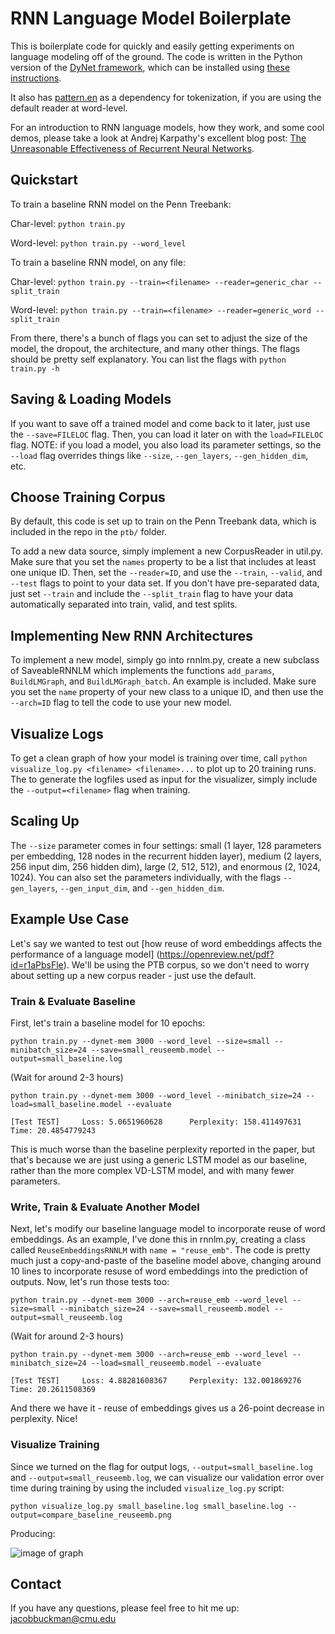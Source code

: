 # RNN Language Model Boilerplate

This is boilerplate code for quickly and easily getting experiments on language modeling off of the ground. The code is written in the Python version of the [DyNet framework](https://github.com/clab/dynet), which can be installed using [these instructions](http://dynet.readthedocs.io/en/latest/python.html).

It also has [pattern.en](http://www.clips.ua.ac.be/pages/pattern-en) as a dependency for tokenization, if you are using the default reader at word-level.

For an introduction to RNN language models, how they work, and some cool demos, please take a look at Andrej Karpathy's excellent blog post: [The Unreasonable Effectiveness of Recurrent Neural Networks](http://karpathy.github.io/2015/05/21/rnn-effectiveness/).

## Quickstart

To train a baseline RNN model on the Penn Treebank:

Char-level: `python train.py`

Word-level: `python train.py --word_level`

To train a baseline RNN model, on any file:

Char-level: `python train.py --train=<filename> --reader=generic_char --split_train`

Word-level: `python train.py --train=<filename> --reader=generic_word --split_train`

From there, there's a bunch of flags you can set to adjust the size of the model, the dropout, the architecture, and many other things. The flags should be pretty self explanatory. You can list the flags with `python train.py -h`

## Saving & Loading Models

If you want to save off a trained model and come back to it later, just use the `--save=FILELOC` flag. Then, you can load it later on with the `load=FILELOC` flag. NOTE: if you load a model, you also load its parameter settings, so the `--load` flag overrides things like `--size`, `--gen_layers`, `--gen_hidden_dim`, etc.

## Choose Training Corpus

By default, this code is set up to train on the Penn Treebank data, which is included in the repo in the `ptb/` folder.

To add a new data source, simply implement a new CorpusReader in util.py. Make sure that you set the `names` property to be a list that includes at least one unique ID. Then, set the `--reader=ID`, and use the `--train`, `--valid`, and `--test` flags to point to your data set. If you don't have pre-separated data, just set `--train` and include the `--split_train` flag to have your data automatically separated into train, valid, and test splits.

## Implementing New RNN Architectures

To implement a new model, simply go into rnnlm.py, create a new subclass of SaveableRNNLM which implements the functions `add_params`, `BuildLMGraph`, and `BuildLMGraph_batch`. An example is included. Make sure you set the `name` property of your new class to a unique ID, and then use the `--arch=ID` flag to tell the code to use your new model.

## Visualize Logs

To get a clean graph of how your model is training over time, call `python visualize_log.py <filename> <filename>...` to plot up to 20 training runs. The to generate the logfiles used as input for the visualizer, simply include the `--output=<filename>` flag when training.

## Scaling Up

The `--size` parameter comes in four settings: small (1 layer, 128 parameters per embedding, 128 nodes in the recurrent hidden layer), medium (2 layers, 256 input dim, 256 hidden dim), large (2, 512, 512), and enormous (2, 1024, 1024). You can also set the parameters individually, with the flags `--gen_layers`, `--gen_input_dim`, and `--gen_hidden_dim`.

## Example Use Case

Let's say we wanted to test out [how reuse of word embeddings affects the performance of a language model] (https://openreview.net/pdf?id=r1aPbsFle). We'll be using the PTB corpus, so we don't need to worry about setting up a new corpus reader - just use the default.

### Train & Evaluate Baseline

First, let's train a baseline model for 10 epochs:

`python train.py --dynet-mem 3000 --word_level --size=small --minibatch_size=24 --save=small_reuseemb.model --output=small_baseline.log`

(Wait for around 2-3 hours)

`python train.py --dynet-mem 3000 --word_level --minibatch_size=24 --load=small_baseline.model --evaluate`

`[Test TEST]     Loss: 5.0651960628      Perplexity: 158.411497631       Time: 20.4854779243`

This is much worse than the baseline perplexity reported in the paper, but that's because we are just using a generic LSTM model as our baseline, rather than the more complex VD-LSTM model, and with many fewer parameters.

### Write, Train & Evaluate Another Model

Next, let's modify our baseline language model to incorporate reuse of word embeddings. As an example, I've done this in rnnlm.py, creating a class called `ReuseEmbeddingsRNNLM` with `name = "reuse_emb"`. The code is pretty much just a copy-and-paste of the baseline model above, changing around 10 lines to incorporate resuse of word embeddings into the prediction of outputs. Now, let's run those tests too:

`python train.py --dynet-mem 3000 --arch=reuse_emb --word_level --size=small --minibatch_size=24 --save=small_reuseemb.model --output=small_reuseemb.log`

(Wait for around 2-3 hours)

`python train.py --dynet-mem 3000 --arch=reuse_emb --word_level --minibatch_size=24 --load=small_reuseemb.model --evaluate`

`[Test TEST]     Loss: 4.88281608367     Perplexity: 132.001869276       Time: 20.2611508369`

And there we have it - reuse of embeddings gives us a 26-point decrease in perplexity.  Nice!

### Visualize Training

Since we turned on the flag for output logs, `--output=small_baseline.log` and `--output=small_reuseemb.log`, we can visualize our validation error over time during training by using the included `visualize_log.py` script:

`python visualize_log.py small_baseline.log small_baseline.log --output=compare_baseline_reuseemb.png`

Producing:

![image of graph](https://github.com/jbuckman/boilerplate-dynet-rnn-lm/blob/master/compare_baseline_reuseemb.png)

## Contact

If you have any questions, please feel free to hit me up: jacobbuckman@cmu.edu
